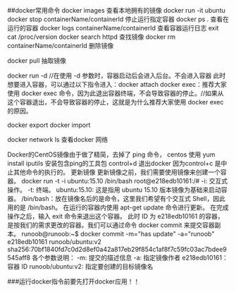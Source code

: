 ##docker常用命令
docker images 查看本地拥有的镜像
docker run -it ubuntu
docker stop containerName/containerId 停止运行指定容器
docker ps .   查看在运行的容器
docker logs  containerName/containerId 查看容器运行日志
exit
cat /proc/version
docker search httpd 查找镜像
docker  rm  containerName/containerId 删除镜像

docker pull 抽取镜像

docker run -d 
//在使用 -d 参数时，容器启动后会进入后台。不会进入容器
此时想要进入容器，可以通过以下指令进入：docker attach
docker exec：推荐大家使用 docker exec 命令，因为此退出容器终端，不会导致容器的停止。//如果从这个容器退出，不会导致容器的停止，这就是为什么推荐大家使用 docker exec 的原因。

docker export
docker import

docker network ls 查看docker 网络

Docker的CentOS镜像由于做了精简，去掉了 ping 命令， centos 使用 yum install iputils 安装包含ping的工具包
control+d 退出docker
因为control+c 是中止其他命令的执行的。
更新镜像
更新镜像之前，我们需要使用镜像来创建一个容器。
docker run -t -i ubuntu:15.10 /bin/bash
root@e218edb10161:/# 
-i: 交互式操作。
-t: 终端。
ubuntu:15.10: 这是指用 ubuntu 15.10 版本镜像为基础来启动容器。
/bin/bash：放在镜像名后的是命令，这里我们希望有个交互式 Shell，因此用的是 /bin/bash。
在运行的容器内使用 apt-get update 命令进行更新。
在完成操作之后，输入 exit 命令来退出这个容器。
此时 ID 为 e218edb10161 的容器，是按我们的需求更改的容器。我们可以通过命令 docker commit 来提交容器副本。
runoob@runoob:~$ docker commit -m="has update" -a="runoob" e218edb10161 runoob/ubuntu:v2
sha256:70bf1840fd7c0d2d8ef0a42a817eb29f854c1af8f7c59fc03ac7bdee9545aff8
各个参数说明：
-m: 提交的描述信息
-a: 指定镜像作者
e218edb10161：容器 ID
runoob/ubuntu:v2: 指定要创建的目标镜像名


###运行docker指令前要先打开docker应用！！